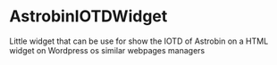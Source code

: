 # AstrobinIOTDWidget
Little widget that can be use for show the IOTD of Astrobin on a HTML widget on Wordpress os similar webpages managers
